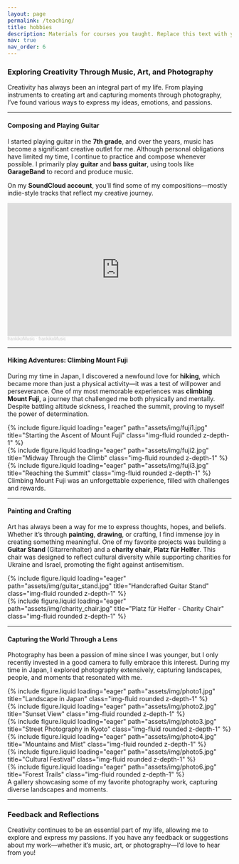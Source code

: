 ```yaml
---
layout: page
permalink: /teaching/
title: hobbies
description: Materials for courses you taught. Replace this text with your description.
nav: true
nav_order: 6
---
```


### Exploring Creativity Through Music, Art, and Photography

Creativity has always been an integral part of my life. From playing instruments to creating art and capturing moments through photography, I’ve found various ways to express my ideas, emotions, and passions.

---

#### Composing and Playing Guitar

I started playing guitar in the **7th grade**, and over the years, music has become a significant creative outlet for me. Although personal obligations have limited my time, I continue to practice and compose whenever possible. I primarily play **guitar** and **bass guitar**, using tools like **GarageBand** to record and produce music.

On my **SoundCloud account**, you’ll find some of my compositions—mostly indie-style tracks that reflect my creative journey.

<div class="row justify-content-center pb-5">
    <div class="col-lg-6 col-md-8 portfolio-item">
        <iframe width="100%" height="300" scrolling="no" frameborder="no" allow="autoplay"
                src="https://w.soundcloud.com/player/?url=https%3A//api.soundcloud.com/playlists/1200772150&color=%23ff5500&auto_play=false&hide_related=false&show_comments=true&show_user=true&show_reposts=false&show_teaser=true&visual=true">
        </iframe>
        <div style="font-size: 10px; color: #cccccc; line-break: anywhere; word-break: normal; overflow: hidden; white-space: nowrap; text-overflow: ellipsis; font-family: Interstate, Lucida Grande, Lucida Sans Unicode, Lucida Sans, Garuda, Verdana, Tahoma, sans-serif; font-weight: 100;">
            <a href="https://soundcloud.com/user-305239103" title="frankikoMusic" target="_blank" style="color: #cccccc; text-decoration: none;">frankikoMusic</a> · 
            <a href="https://soundcloud.com/user-305239103/sets/frankikomusic" title="frankikoMusic" target="_blank" style="color: #cccccc; text-decoration: none;">frankikoMusic</a>
        </div>
    </div>
</div>

---

#### Hiking Adventures: Climbing Mount Fuji

During my time in Japan, I discovered a newfound love for **hiking**, which became more than just a physical activity—it was a test of willpower and perseverance. One of my most memorable experiences was **climbing Mount Fuji**, a journey that challenged me both physically and mentally. Despite battling altitude sickness, I reached the summit, proving to myself the power of determination.

<div class="row">
    <div class="col-sm mt-3 mt-md-0">
        {% include figure.liquid loading="eager" path="assets/img/fuji1.jpg" title="Starting the Ascent of Mount Fuji" class="img-fluid rounded z-depth-1" %}
    </div>
    <div class="col-sm mt-3 mt-md-0">
        {% include figure.liquid loading="eager" path="assets/img/fuji2.jpg" title="Midway Through the Climb" class="img-fluid rounded z-depth-1" %}
    </div>
    <div class="col-sm mt-3 mt-md-0">
        {% include figure.liquid loading="eager" path="assets/img/fuji3.jpg" title="Reaching the Summit" class="img-fluid rounded z-depth-1" %}
    </div>
</div>
<div class="caption">
    Climbing Mount Fuji was an unforgettable experience, filled with challenges and rewards.
</div>

---

#### Painting and Crafting

Art has always been a way for me to express thoughts, hopes, and beliefs. Whether it’s through **painting**, **drawing**, or crafting, I find immense joy in creating something meaningful. One of my favorite projects was building a **Guitar Stand** (Gitarrenhalter) and a **charity chair**, **Platz für Helfer**. This chair was designed to reflect cultural diversity while supporting charities for Ukraine and Israel, promoting the fight against antisemitism.

<div class="row">
    <div class="col-sm mt-3 mt-md-0">
        {% include figure.liquid loading="eager" path="assets/img/guitar_stand.jpg" title="Handcrafted Guitar Stand" class="img-fluid rounded z-depth-1" %}
    </div>
    <div class="col-sm mt-3 mt-md-0">
        {% include figure.liquid loading="eager" path="assets/img/charity_chair.jpg" title="Platz für Helfer - Charity Chair" class="img-fluid rounded z-depth-1" %}
    </div>
</div>

---

#### Capturing the World Through a Lens

Photography has been a passion of mine since I was younger, but I only recently invested in a good camera to fully embrace this interest. During my time in Japan, I explored photography extensively, capturing landscapes, people, and moments that resonated with me.

<div class="row">
    <div class="col-sm mt-3 mt-md-0">
        {% include figure.liquid loading="eager" path="assets/img/photo1.jpg" title="Landscape in Japan" class="img-fluid rounded z-depth-1" %}
    </div>
    <div class="col-sm mt-3 mt-md-0">
        {% include figure.liquid loading="eager" path="assets/img/photo2.jpg" title="Sunset View" class="img-fluid rounded z-depth-1" %}
    </div>
    <div class="col-sm mt-3 mt-md-0">
        {% include figure.liquid loading="eager" path="assets/img/photo3.jpg" title="Street Photography in Kyoto" class="img-fluid rounded z-depth-1" %}
    </div>
</div>
<div class="row">
    <div class="col-sm mt-3 mt-md-0">
        {% include figure.liquid loading="eager" path="assets/img/photo4.jpg" title="Mountains and Mist" class="img-fluid rounded z-depth-1" %}
    </div>
    <div class="col-sm mt-3 mt-md-0">
        {% include figure.liquid loading="eager" path="assets/img/photo5.jpg" title="Cultural Festival" class="img-fluid rounded z-depth-1" %}
    </div>
    <div class="col-sm mt-3 mt-md-0">
        {% include figure.liquid loading="eager" path="assets/img/photo6.jpg" title="Forest Trails" class="img-fluid rounded z-depth-1" %}
    </div>
</div>
<div class="caption">
    A gallery showcasing some of my favorite photography work, capturing diverse landscapes and moments.
</div>

---

### Feedback and Reflections

Creativity continues to be an essential part of my life, allowing me to explore and express my passions. If you have any feedback or suggestions about my work—whether it’s music, art, or photography—I’d love to hear from you!
